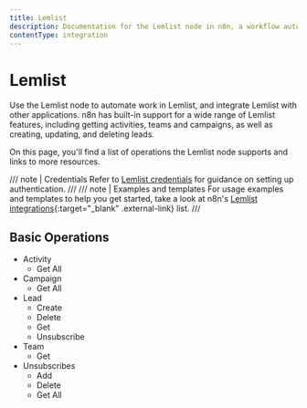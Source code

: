 ```yaml
---
title: Lemlist
description: Documentation for the Lemlist node in n8n, a workflow automation platform. Includes details of operations and configuration, and links to examples and credentials information.
contentType: integration
---
```


# Lemlist

Use the Lemlist node to automate work in Lemlist, and integrate Lemlist with other applications. n8n has built-in support for a wide range of Lemlist features, including getting activities, teams and campaigns, as well as creating, updating, and deleting leads. 

On this page, you'll find a list of operations the Lemlist node supports and links to more resources.

/// note | Credentials
Refer to [Lemlist credentials](/integrations/builtin/credentials/lemlist/) for guidance on setting up authentication. 
///
/// note | Examples and templates
For usage examples and templates to help you get started, take a look at n8n's [Lemlist integrations](https://n8n.io/integrations/lemlist/){:target="_blank" .external-link} list.
///

## Basic Operations

* Activity
    * Get All
* Campaign
    * Get All
* Lead
    * Create
    * Delete
    * Get
    * Unsubscribe
* Team
    * Get
* Unsubscribes
    * Add
    * Delete
    * Get All


